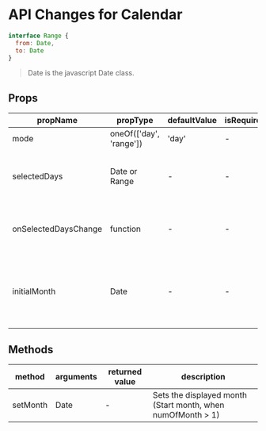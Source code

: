# API Changes for Calendar

```js
interface Range {
  from: Date,
  to: Date
}
```
> Date is the javascript Date class.

## Props

| propName       | propType | defaultValue | isRequired | description  |
| ---            | ---      | ---          | ---        | ---          |
| mode           | oneOf(['day', 'range']) | 'day' | - | - |
| selectedDays   | Date or Range   | - | - | When mode==='range', the `selcetdDays` need to be of type Range |
| onSelectedDaysChange   | function |  -   | - | Called with first argument as Date or Range (depending on the `mode`)  |
| initialMonth           | Date | - | - | The calendar month to show, if undefined, then defaults to the selected Day, or the Range start date |

## Methods

| method   | arguments | returned value | description   |
| -------- | --------- | -------------- | ------------- |
| setMonth | Date      | -        | Sets the displayed month (Start month, when numOfMonth > 1) |
